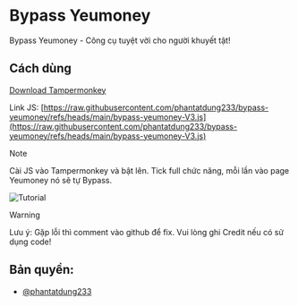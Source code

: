 
# Bypass Yeumoney

Bypass Yeumoney - Công cụ tuyệt vời cho người khuyết tật!


## Cách dùng

[Download Tampermonkey](https://chromewebstore.google.com/detail/tampermonkey/dhdgffkkebhmkfjojejmpbldmpobfkfo)

Link JS:
[https://raw.githubusercontent.com/phantatdung233/bypass-yeumoney/refs/heads/main/bypass-yeumoney-V3.js](https://raw.githubusercontent.com/phantatdung233/bypass-yeumoney/refs/heads/main/bypass-yeumoney-V3.js)

> [!NOTE]
> Cài JS vào Tampermonkey và bật lên. Tick full chức năng, mỗi lần vào page Yeumoney nó sẽ tự Bypass.


![Tutorial](https://img.upanh.tv/2025/03/10/Screenshot-2025-03-10-195639.png)


> [!WARNING]
Lưu ý: Gặp lỗi thì comment vào github để fix. Vui lòng ghi Credit nếu có sử dụng code!


## Bản quyền:
- [@phantatdung233](https://www.github.com/phantatdung233)

